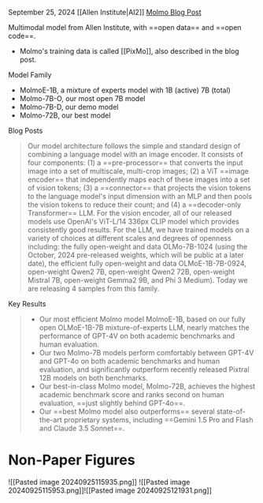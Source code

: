 September 25, 2024
[[Allen Institute|AI2]]
[Molmo Blog Post](https://molmo.allenai.org/blog)

Multimodal model from Allen Institute, with ==open data== and ==open code==.
- Molmo's training data is called [[PixMo]], also described in the blog post.

Model Family
- MolmoE-1B, a mixture of experts model with 1B (active) 7B (total)
- Molmo-7B-O, our most open 7B model
- Molmo-7B-D, our demo model
- Molmo-72B, our best model

Blog Posts
> Our model architecture follows the simple and standard design of combining a language model with an image encoder. It consists of four components: (1) a ==pre-processor== that converts the input image into a set of multiscale, multi-crop images; (2) a ViT ==image encoder== that independently maps each of these images into a set of vision tokens; (3) a ==connector== that projects the vision tokens to the language model's input dimension with an MLP and then pools the vision tokens to reduce their count; and (4) a ==decoder-only Transformer== LLM.
> For the vision encoder, all of our released models use OpenAI's ViT-L/14 336px CLIP model which provides consistently good results.
> For the LLM, we have trained models on a variety of choices at different scales and degrees of openness including: the fully open-weight and data OLMo-7B-1024 (using the October, 2024 pre-released weights, which will be public at a later date), the efficient fully open-weight and data OLMoE-1B-7B-0924, open-weight Qwen2 7B, open-weight Qwen2 72B, open-weight Mistral 7B, open-weight Gemma2 9B, and Phi 3 Medium). Today we are releasing 4 samples from this family.

Key Results
> - Our most efficient Molmo model MolmoE-1B, based on our fully open OLMoE-1B-7B mixture-of-experts LLM, nearly matches the performance of GPT-4V on both academic benchmarks and human evaluation.
> - Our two Molmo-7B models perform comfortably between GPT-4V and GPT-4o on both academic benchmarks and human evaluation, and significantly outperform recently released Pixtral 12B models on both benchmarks.
> - Our best-in-class Molmo model, Molmo-72B, achieves the highest academic benchmark score and ranks second on human evaluation, ==just slightly behind GPT-4o==.
> - Our ==best Molmo model also outperforms== several state-of-the-art proprietary systems, including ==Gemini 1.5 Pro and Flash and Claude 3.5 Sonnet==.


# Non-Paper Figures

![[Pasted image 20240925115935.png]]
![[Pasted image 20240925115953.png]]![[Pasted image 20240925121931.png]]
